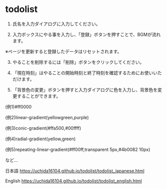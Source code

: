 # todolist

1. 氏名を入力ダイアログに入力してください。

2. 入力ボックスにやる事を入力し、「登録」ボタンを押すことで、BGMが流れます。

※ページを更新すると登録したデータはリセットされます。

3. やることを削除するには「削除」ボタンをクリックしてください。

4. 「現在時刻」はやることの開始時刻と終了時刻を確認するためにお使いいただけます。

5. 「背景色の変更」ボタンを押すと入力ダイアログに色を入力し、背景色を変更することができます。

(例1)#ff0000

(例2)linear-gradient(yellowgreen,purple)

(例3)conic-gradient(#ffa500,#00ffff)

(例4)radial-gradient(yellow,green)

(例5)repeating-linear-gradient(#ff00ff,transparent 5px,#4b0082 10px)

など...


日本語
https://uchida16104.github.io/todolist/todolist_japanese.html

English
https://uchida16104.github.io/todolist/todolist_english.html
